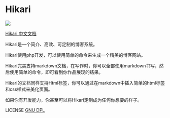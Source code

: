 # Hikari

![](http://hikari.xtzero.me/hikarilogo.png)

[Hikari 中文文档](http://hikari.xtzero.me/)

Hikari是一个简介、高效、可定制的博客系统。

Hikari使用php开发，可以使用简单的命令来生成一个精美的博客网站。

Hikari完美支持markdown文档，在写作时，你可以全部使用markdown书写，然后使用简单的命令，即可看到你作品展现的结果。

Hikari的文档同样支持Html标签，你可以通过在markdown中插入简单的html标签和css样式来美化页面。

如果你有开发能力，你甚至可以将Hikari定制成为任何你想要的样子。

LICENSE [GNU DPL](LICENSE)